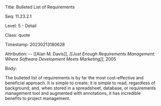 Title:  Bulleted List of Requirements

Seq:    11.23.2.1

Level:  5 - Detail

Class:  quote

Timestamp: 20230213180628

Attribution: -- [[Alan M. Davis]], *[[Just Enough Requirements Management: Where Software Development Meets Marketing]]*, 2005

Body:

The bulleted list of requirements is by far the most cost-effective and beneficial approach. It is simple to create; it is simple to read, regardless of background; and, when stored in a spreadsheet, database, or requirements management tool and augmented with annotations, it has incredible benefits to project management.

